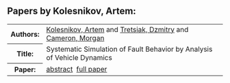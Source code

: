 <h2>Papers by Kolesnikov, Artem:</h2>
<!-- Begin papers -->
<table>
<tr><th>Authors:</th><td>
<a href="../authors/author_130.html">Kolesnikov, Artem</a> and 
<a href="../authors/author_241.html">Tretsiak, Dzmitry</a> and 
<a href="../authors/author_036.html">Cameron, Morgan</a>
</td></tr>
<tr><th>Title:  </th><td>Systematic Simulation of Fault Behavior by Analysis of Vehicle Dynamics</td></tr>
<tr><th>Paper:  </th><td><a href="../abstracts/Modelica2019abstract4B3.pdf">abstract</a>&nbsp;&nbsp;<a href="../papers/Modelica2019paper4B3.pdf">full paper</a></td></tr>
</table>
<br>
<!-- End papers -->
